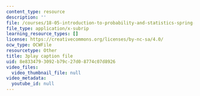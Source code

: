 ```yaml
---
content_type: resource
description: ''
file: /courses/18-05-introduction-to-probability-and-statistics-spring-2014/8e8334793092b79c27d08774c07d8926_7KOwsepQcXI.srt
file_type: application/x-subrip
learning_resource_types: []
license: https://creativecommons.org/licenses/by-nc-sa/4.0/
ocw_type: OCWFile
resourcetype: Other
title: 3play caption file
uid: 8e833479-3092-b79c-27d0-8774c07d8926
video_files:
  video_thumbnail_file: null
video_metadata:
  youtube_id: null
---
```

